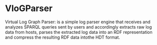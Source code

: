 # VloGParser
Virtual Log Graph Parser: is a simple log parser engine that receives and analyzes SPARQL queries sent by users and accordingly extracts raw log data from hosts, parses the extracted log data into an RDF representation and compress the resulting RDF data intothe HDT format.
